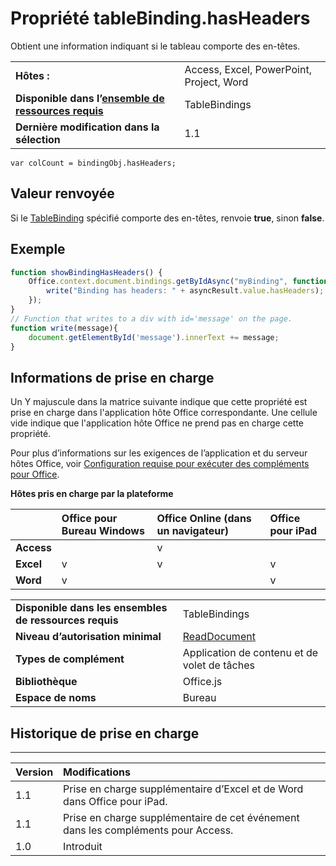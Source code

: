 
# Propriété tableBinding.hasHeaders
Obtient une information indiquant si le tableau comporte des en-têtes.

|||
|:-----|:-----|
|**Hôtes :**|Access, Excel, PowerPoint, Project, Word|
|**Disponible dans l’[ensemble de ressources requis](../../docs/overview/specify-office-hosts-and-api-requirements.md)**|TableBindings|
|**Dernière modification dans la sélection**|1.1|

```
var colCount = bindingObj.hasHeaders;
```


## Valeur renvoyée

Si le [TableBinding](../../reference/shared/binding.tablebinding.md) spécifié comporte des en-têtes, renvoie **true**, sinon **false**.


## Exemple




```js
function showBindingHasHeaders() {
    Office.context.document.bindings.getByIdAsync("myBinding", function (asyncResult) {
        write("Binding has headers: " + asyncResult.value.hasHeaders);
    });
}
// Function that writes to a div with id='message' on the page.
function write(message){
    document.getElementById('message').innerText += message; 
}
```




## Informations de prise en charge


Un Y majuscule dans la matrice suivante indique que cette propriété est prise en charge dans l'application hôte Office correspondante. Une cellule vide indique que l'application hôte Office ne prend pas en charge cette propriété.

Pour plus d’informations sur les exigences de l’application et du serveur hôtes Office, voir [Configuration requise pour exécuter des compléments pour Office](../../docs/overview/requirements-for-running-office-add-ins.md).


**Hôtes pris en charge par la plateforme**


||**Office pour Bureau Windows**|**Office Online (dans un navigateur)**|**Office pour iPad**|
|:-----|:-----|:-----|:-----|
|**Access**||v||
|**Excel**|v|v|v|
|**Word**|v||v|

|||
|:-----|:-----|
|**Disponible dans les ensembles de ressources requis**|TableBindings|
|**Niveau d’autorisation minimal**|[ReadDocument](../../docs/develop/requesting-permissions-for-api-use-in-content-and-task-pane-add-ins.md)|
|**Types de complément**|Application de contenu et de volet de tâches|
|**Bibliothèque**|Office.js|
|**Espace de noms**|Bureau|

## Historique de prise en charge





****


|**Version**|**Modifications**|
|:-----|:-----|
|1.1|Prise en charge supplémentaire d’Excel et de Word dans Office pour iPad.|
|1.1|Prise en charge supplémentaire de cet événement dans les compléments pour Access.|
|1.0|Introduit|
